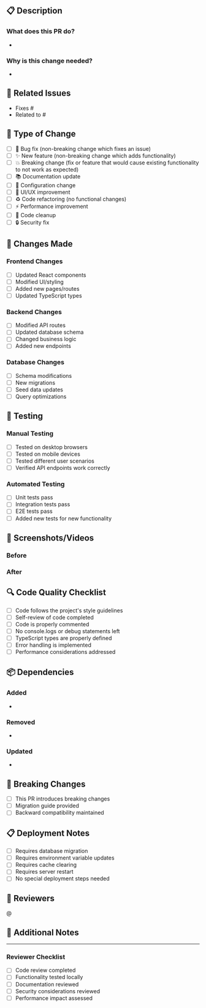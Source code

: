 ## 📋 Description

<!-- Provide a brief description of the changes in this PR -->

### What does this PR do?
- 

### Why is this change needed?
- 

## 🔗 Related Issues

<!-- Link to any related issues using "Fixes #123" or "Closes #123" -->
- Fixes #
- Related to #

## 🧪 Type of Change

<!-- Mark the relevant option with an "x" -->

- [ ] 🐛 Bug fix (non-breaking change which fixes an issue)
- [ ] ✨ New feature (non-breaking change which adds functionality)
- [ ] 💥 Breaking change (fix or feature that would cause existing functionality to not work as expected)
- [ ] 📚 Documentation update
- [ ] 🔧 Configuration change
- [ ] 🎨 UI/UX improvement
- [ ] ♻️ Code refactoring (no functional changes)
- [ ] ⚡ Performance improvement
- [ ] 🧹 Code cleanup
- [ ] 🔒 Security fix

## 🚀 Changes Made

<!-- Describe the changes made in detail -->

### Frontend Changes
- [ ] Updated React components
- [ ] Modified UI/styling
- [ ] Added new pages/routes
- [ ] Updated TypeScript types

### Backend Changes
- [ ] Modified API routes
- [ ] Updated database schema
- [ ] Changed business logic
- [ ] Added new endpoints

### Database Changes
- [ ] Schema modifications
- [ ] New migrations
- [ ] Seed data updates
- [ ] Query optimizations

## 🧪 Testing

<!-- Describe how you tested these changes -->

### Manual Testing
- [ ] Tested on desktop browsers
- [ ] Tested on mobile devices
- [ ] Tested different user scenarios
- [ ] Verified API endpoints work correctly

### Automated Testing
- [ ] Unit tests pass
- [ ] Integration tests pass
- [ ] E2E tests pass
- [ ] Added new tests for new functionality

## 📸 Screenshots/Videos

<!-- Add screenshots or videos to demonstrate the changes (if applicable) -->

### Before
<!-- Screenshot/description of the current state -->

### After
<!-- Screenshot/description of the new state -->

## 🔍 Code Quality Checklist

- [ ] Code follows the project's style guidelines
- [ ] Self-review of code completed
- [ ] Code is properly commented
- [ ] No console.logs or debug statements left
- [ ] TypeScript types are properly defined
- [ ] Error handling is implemented
- [ ] Performance considerations addressed

## 📦 Dependencies

<!-- List any new dependencies added or removed -->

### Added
- 

### Removed
- 

### Updated
- 

## 🚨 Breaking Changes

<!-- If this is a breaking change, describe what breaks and migration steps -->

- [ ] This PR introduces breaking changes
- [ ] Migration guide provided
- [ ] Backward compatibility maintained

## 📋 Deployment Notes

<!-- Any special deployment considerations -->

- [ ] Requires database migration
- [ ] Requires environment variable updates
- [ ] Requires cache clearing
- [ ] Requires server restart
- [ ] No special deployment steps needed

## 👀 Reviewers

<!-- Tag specific people for review if needed -->

@<!-- username -->

## 📝 Additional Notes

<!-- Any additional information for reviewers -->

---

### Reviewer Checklist

- [ ] Code review completed
- [ ] Functionality tested locally
- [ ] Documentation reviewed
- [ ] Security considerations reviewed
- [ ] Performance impact assessed
